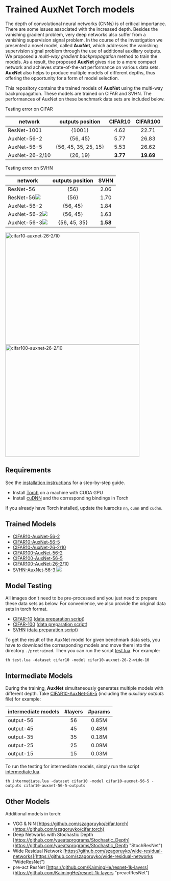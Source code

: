 # Trained AuxNet Torch models #
The depth of convolutional neural networks (CNNs) is of critical importance. There are some issues associated with the increased depth. Besides the vanishing gradient problem, very deep networks also suffer from a vanishing supervision signal problem. In the course of the investigation we presented a novel model, called **AuxNet**, which addresses the vanishing supervision signal problem through the use of additional auxiliary outputs. We proposed a *multi-way gradient backpropagation* method to train the models. As a result, the proposed **AuxNet** gives rise to a more compact network and achieves state-of-the-art performance on various data sets. **AuxNet** also helps to produce multiple models of different depths, thus offering the opportunity for a form of model selection.

This repository contains the trained models of **AuxNet** using the multi-way backpropagation. These models are trained on CIFAR and SVHN. The performances of AuxNet on these benchmark data sets are included below.

Testing error on CIFAR

| network       | outputs position | CIFAR10 | CIFAR100  |
| ------------- |:-------------:|:-------------:|:-----:|
| ResNet-1001| {1001} | 4.62 | 22.71 |
| AuxNet-56-2| {56, 45} | 5.77 | 26.83 |
| AuxNet-56-5| {56, 45, 35, 25, 15} | 5.53      | 26.62 |
| AuxNet-26-2/10| {26, 19} | **3.77** | **19.69** |

Testing error on SVHN

| network        | outputs position | SVHN  |
| ------------- |:-------------:|:-----:|
| ResNet-56      | {56} | 2.06 |
| ResNet-56<img src="http://chart.googleapis.com/chart?cht=tx&chl=^\dagger" style="border:none;"> | {56} | 1.70 |
| AuxNet-56-2      | {56, 45} | 1.84 |
| AuxNet-56-2<img src="http://chart.googleapis.com/chart?cht=tx&chl=^\dagger" style="border:none;"> | {56, 45} | 1.63 |
| AuxNet-56-3<img src="http://chart.googleapis.com/chart?cht=tx&chl=^\dagger" style="border:none;"> | {56, 45, 35} | **1.58** |

<img src="http://i.imgur.com/iesNjI0.jpg" width = "420" height = "350" alt="cifar10-auxnet-26-2/10" align=center />
<img src="http://i.imgur.com/L5M5USd.jpg" width = "420" height = "350" alt="cifar100-auxnet-26-2/10" align=center />


## Requirements ##
See the [installation instructions](https://github.com/guoyongcn/fb.resnet.torch/blob/master/INSTALL.md "installation") for a step-by-step guide.

- Install [Torch](http://torch.ch/ "torch") on a machine with CUDA GPU
- Install [cuDNN](https://developer.nvidia.com/cudnn "cudnn") and the corresponding bindings in Torch

If you already have Torch installed, update the luarocks ```nn```, ```cunn``` and ```cudnn```.

## Trained Models ##
- [CIFAR10-AuxNet-56-2](https://yadi.sk/d/zMvzifB0vcyGA "AuxNet-56-2")
- [CIFAR10-AuxNet-56-5](https://yadi.sk/d/k1_34p-qvjdCT "AuxNet-56-5")
- [CIFAR10-AuxNet-26-2/10](https://yadi.sk/d/g-fKiJdKvcyJH "AuxNet-26-2/10")
- [CIFAR100-AuxNet-56-2](https://yadi.sk/d/9GTk0HrYvcyK6 "AuxNet-56-2")
- [CIFAR100-AuxNet-56-5](https://yadi.sk/d/NqIb0RYyvcyKo "AuxNet-56-5")
- [CIFAR100-AuxNet-26-2/10](https://yadi.sk/d/W8S5Cp3hvcyLT "AuxNet-26-2/10")
- [SVHN-AuxNet-56-3 <img src="http://chart.googleapis.com/chart?cht=tx&chl=^\dagger">](https://yadi.sk/d/fs1xwcIzvcyBo "AuxNet-56-3")

## Model Testing ##
All images don't need to be pre-processed and you just need to prepare these data sets as below. For convenience, we also provide the original data sets in torch format.

- [CIFAR-10](https://yadi.sk/d/HvwH2jJBvcyTV "cifar10") ([data preparation script](https://github.com/guoyongcn/auxnet/blob/master/datasets/cifar10-gen.lua "cifar10-preparation"))
- [CIFAR-100](https://yadi.sk/d/u7IJW2SEvcyUg "cifar100") ([data preparation script](https://github.com/guoyongcn/auxnet/blob/master/datasets/cifar100-gen.lua "cifar100-preparation"))
- [SVHN](https://yadi.sk/d/BwgQII_LvfPH4 "svhn") ([data preparation script](https://github.com/guoyongcn/auxnet/blob/master/datasets/svhn-gen.lua "svhn-preparation"))

To get the result of the AuxNet model for given benchmark data sets, you have to download the corresponding models and move them into the directory ``` ./pretrained ```.
Then you can run the script [test.lua](https://github.com/guoyongcn/auxnet/blob/master/test.lua "testing"). For example:

```
th test.lua -dataset cifar10 -model cifar10-auxnet-26-2-wide-10 
```

## Intermediate Models ##
During the training, **AuxNet** simultaneously generates multiple models with different depth. Take [CIFAR10-AuxNet-56-5](https://yadi.sk/d/k1_34p-qvjdCT "AuxNet-56-5") (including the *auxiliary outputs* file) for example:

| intermediate models | #layers | #params |
| ------------- |:-------------:|:-----:|
|output-56| 56 | 0.85M |
|output-45| 45 | 0.48M |
|output-35| 35 | 0.18M |
|output-25| 25 | 0.09M |
|output-15| 15 | 0.03M |

To run the testing for intermediate models, simply run the script [intermediate.lua](https://github.com/guoyongcn/auxnet/blob/master/intermediate.lua "intermediate").

```
th intermediate.lua -dataset cifar10 -model cifar10-auxnet-56-5 -outputs cifar10-auxnet-56-5-outputs
```

## Other Models ##
Additional models in torch:

- VGG & NIN [https://github.com/szagoruyko/cifar.torch](https://github.com/szagoruyko/cifar.torch)
- Deep Networks with Stochastic Depth [https://github.com/yueatsprograms/Stochastic_Depth](https://github.com/yueatsprograms/Stochastic_Depth "StochResNet")
- Wide Residual Network [https://github.com/szagoruyko/wide-residual-networks](https://github.com/szagoruyko/wide-residual-networks "WideResNet")
- pre-act ResNet [https://github.com/KaimingHe/resnet-1k-layers](https://github.com/KaimingHe/resnet-1k-layers "preactResNet")
